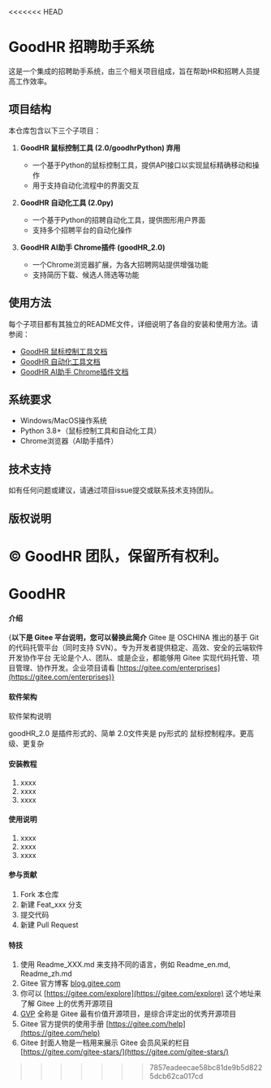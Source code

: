 <<<<<<< HEAD
# GoodHR 招聘助手系统

这是一个集成的招聘助手系统，由三个相关项目组成，旨在帮助HR和招聘人员提高工作效率。

## 项目结构

本仓库包含以下三个子项目：

1. **GoodHR 鼠标控制工具 (2.0/goodhrPython) 弃用**
   - 一个基于Python的鼠标控制工具，提供API接口以实现鼠标精确移动和操作
   - 用于支持自动化流程中的界面交互

2. **GoodHR 自动化工具 (2.0py)**
   - 一个基于Python的招聘自动化工具，提供图形用户界面
   - 支持多个招聘平台的自动化操作

3. **GoodHR AI助手 Chrome插件 (goodHR_2.0)**
   - 一个Chrome浏览器扩展，为各大招聘网站提供增强功能
   - 支持简历下载、候选人筛选等功能

## 使用方法

每个子项目都有其独立的README文件，详细说明了各自的安装和使用方法。请参阅：

- [GoodHR 鼠标控制工具文档](2.0/goodhrPython/README.md)
- [GoodHR 自动化工具文档](2.0py/README.md)
- [GoodHR AI助手 Chrome插件文档](goodHR_2.0/README.md)

## 系统要求

- Windows/MacOS操作系统
- Python 3.8+（鼠标控制工具和自动化工具）
- Chrome浏览器（AI助手插件）

## 技术支持

如有任何问题或建议，请通过项目issue提交或联系技术支持团队。

## 版权说明

© GoodHR 团队，保留所有权利。 
=======
# GoodHR

#### 介绍
{**以下是 Gitee 平台说明，您可以替换此简介**
Gitee 是 OSCHINA 推出的基于 Git 的代码托管平台（同时支持 SVN）。专为开发者提供稳定、高效、安全的云端软件开发协作平台
无论是个人、团队、或是企业，都能够用 Gitee 实现代码托管、项目管理、协作开发。企业项目请看 [https://gitee.com/enterprises](https://gitee.com/enterprises)}

#### 软件架构
软件架构说明


goodHR_2.0 是插件形式的、简单
2.0文件夹是 py形式的 鼠标控制程序。更高级、更复杂


#### 安装教程

1.  xxxx
2.  xxxx
3.  xxxx

#### 使用说明

1.  xxxx
2.  xxxx
3.  xxxx

#### 参与贡献

1.  Fork 本仓库
2.  新建 Feat_xxx 分支
3.  提交代码
4.  新建 Pull Request


#### 特技

1.  使用 Readme\_XXX.md 来支持不同的语言，例如 Readme\_en.md, Readme\_zh.md
2.  Gitee 官方博客 [blog.gitee.com](https://blog.gitee.com)
3.  你可以 [https://gitee.com/explore](https://gitee.com/explore) 这个地址来了解 Gitee 上的优秀开源项目
4.  [GVP](https://gitee.com/gvp) 全称是 Gitee 最有价值开源项目，是综合评定出的优秀开源项目
5.  Gitee 官方提供的使用手册 [https://gitee.com/help](https://gitee.com/help)
6.  Gitee 封面人物是一档用来展示 Gitee 会员风采的栏目 [https://gitee.com/gitee-stars/](https://gitee.com/gitee-stars/)
>>>>>>> 7857eadeecae58bc81de9b5d8225dcb62ca017cd
